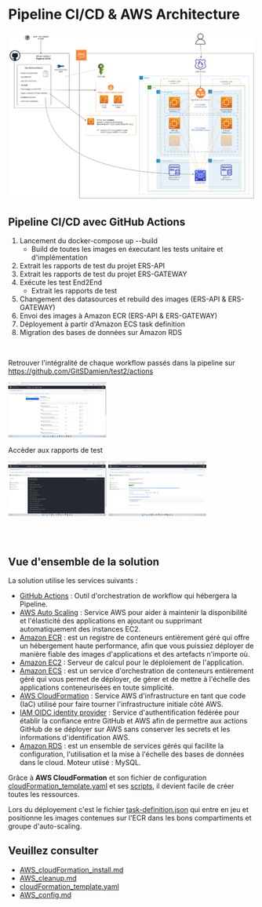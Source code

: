 # Pipeline CI/CD & AWS Architecture

[![Architecture AWS](./images/AWS_Architecture.png)](./docs/AWS_Architecture.md)

## Pipeline CI/CD avec GitHub Actions

1. Lancement du docker-compose up --build
    - Build de toutes les images en éxecutant les tests unitaire et d'implémentation
2. Extrait les rapports de test du projet ERS-API
3. Extrait les rapports de test du projet ERS-GATEWAY
4. Exécute les test End2End
    - Extrait les rapports de test
5. Changement des datasources et rebuild des images (ERS-API & ERS-GATEWAY)
6. Envoi des images à Amazon ECR (ERS-API & ERS-GATEWAY)
7. Déployement à partir d'Amazon ECS task definition
8. Migration des bases de données sur Amazon RDS

<br>

Retrouver l'intégralité de chaque workflow passés dans la pipeline sur https://github.com/GitSDamien/test2/actions

[<img src="./images/GitHubActions_workflows.png" alt="GitHubActions_workflows" width="200"/>](https://github.com/GitSDamien/test2/actions)


Accèder aux rapports de test

[<img src="./images/GitHubActions_pipelineDetails.png" alt="GitHubActions_pipelineDetails" width="200"/>](./images/GitHubActions_pipelineDetails.png)
[<img src="./images/GitHubActions_testResults.png" alt="GitHubActions_testResults" width="200"/>](./images/GitHubActions_testResults.png)


<br>
<br>


## Vue d'ensemble de la solution

La solution utilise les services suivants :

- [GitHub Actions](https://docs.github.com/en/actions) : Outil d'orchestration de workflow qui hébergera la Pipeline.
- [AWS Auto Scaling](https://aws.amazon.com/ec2/autoscaling/) : Service AWS pour aider à maintenir la disponibilité et l'élasticité des applications en ajoutant ou supprimant automatiquement des instances EC2.
- [Amazon ECR](https://aws.amazon.com/fr/ecr/) : est un registre de conteneurs entièrement géré qui offre un hébergement haute performance, afin que vous puissiez déployer de manière fiable des images d'applications et des artefacts n'importe où.
- [Amazon EC2](https://docs.aws.amazon.com/ec2/index.html?nc2=h_ql_doc_ec2#amazon-ec2) : Serveur de calcul pour le déploiement de l'application.
- [Amazon ECS](https://aws.amazon.com/fr/ecs/) : est un service d'orchestration de conteneurs entièrement géré qui vous permet de déployer, de gérer et de mettre à l'échelle des applications conteneurisées en toute simplicité.
- [AWS CloudFormation](https://aws.amazon.com/cloudformation/) : Service AWS d'infrastructure en tant que code (IaC) utilisé pour faire tourner l'infrastructure initiale côté AWS.
- [IAM OIDC identity provider](https://docs.aws.amazon.com/IAM/latest/UserGuide/id_roles_providers_create_oidc.html) : Service d'authentification fédérée pour établir la confiance entre GitHub et AWS afin de permettre aux actions GitHub de se déployer sur AWS sans conserver les secrets et les informations d'identification AWS.
- [Amazon RDS](https://aws.amazon.com/fr/rds) : est un ensemble de services gérés qui facilite la configuration, l'utilisation et la mise à l'échelle des bases de données dans le cloud. Moteur utiisé : MySQL.


Grâce à **AWS CloudFormation** et son fichier de configuration [cloudFormation_template.yaml](./aws/cloudFormation_template.yaml) et ses [scripts](./aws/scripts/), il devient facile de créer toutes les ressources. 

Lors du déployement c'est le fichier [task-definition.json](./aws/) qui entre en jeu et positionne les images contenues sur l'ECR dans les bons compartiments et groupe d'auto-scaling.


## Veuillez consulter 
- [AWS_cloudFormation_install.md](./AWS_cloudFormation_install.md)
- [AWS_cleanup.md](./AWS_cleanup.md)
- [cloudFormation_template.yaml](../aws/cloudFormation_template.yaml)
- [AWS_config.md](../aws/AWS_config.md)









































